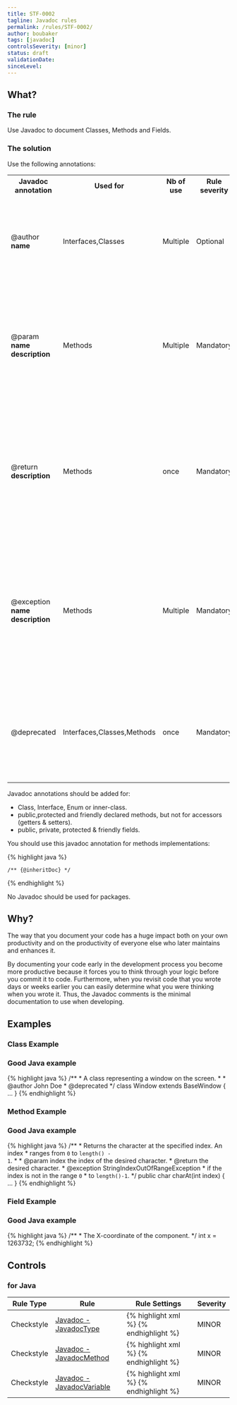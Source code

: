 ```yaml
---
title: STF-0002
tagline: Javadoc rules
permalink: /rules/STF-0002/
author: boubaker
tags: [javadoc]
controlsSeverity: [minor]
status: draft
validationDate:
sinceLevel:
---
```


<a name="what"></a>
## What?

### <i class="fa fa-info-circle"></i> The rule

Use Javadoc to document Classes, Methods and Fields.

### <i class="fa fa-lightbulb-o"></i> The solution

Use the following annotations:

<div class="table-responsive">
  <table class="table">
    <tr>
      <th>Javadoc annotation</th>
      <th>Used for</th>
      <th>Nb of use</th>
      <th>Rule severity</th>
      <th>Purpose</th>
    </tr>
    <tr>
      <td>@author <strong>name</strong></td>
      <td>Interfaces,Classes</td>
      <td>Multiple</td>
      <td>Optional</td>
      <td>Indicates the author(s) of a given piece of code. One tag per author should be used.</td>
    </tr>
    <tr>
      <td>@param <strong>name description</strong></td>
      <td>Methods</td>
      <td>Multiple</td>
      <td>Mandatory</td>
      <td>Used to describe a parameter passed to a member function, including its type/class and its usage. Use one tag per
      parameter.</td>
    </tr>
    <tr>
      <td>@return <strong>description</strong></td>
      <td>Methods</td>
      <td>once</td>
      <td>Mandatory</td>
      <td>Describes the return value, if any, of a member function.  You should indicate the type/class and the potential use(s)
       of the return value.</td>
    </tr>
    <tr>
      <td>@exception <strong>name description</strong></td>
      <td>Methods</td>
      <td>Multiple</td>
      <td>Mandatory</td>
      <td>Describes the exceptions that a member function throws. You should use one tag per exception and give the full class
      name for the exception.</td>
    </tr>
    <tr>
      <td>@deprecated</td>
      <td>Interfaces,Classes,Methods</td>
      <td>once</td><td>Mandatory</td>
      <td>Indicates that the API for the class has been deprecated and therefore should not be used any more.</td>
    </tr>
  </table>
</div>

Javadoc annotations should be added for:

  * Class, Interface, Enum or inner-class.
  * public,protected and friendly declared methods, but not for accessors (getters & setters).
  * public, private, protected & friendly fields.

You should use this javadoc annotation for methods implementations:

{% highlight java %}

    /** {@inheritDoc} */

{% endhighlight %}

No Javadoc should be used for packages.

<a name="why"></a>
## Why?

The way that you document your code has a huge impact both on your own productivity and on the productivity of everyone else
who later maintains and enhances it.

By documenting your code early in the development process you become more productive because it forces you to think through
your logic before you commit it to code.  Furthermore, when you revisit code that you wrote days or weeks earlier you can
easily determine what you were thinking when you wrote it. Thus, the Javadoc comments is the minimal documentation to use when
developing.

<a name="examples"></a>
## Examples

### Class Example

<div class="panel panel-success">
  <div class="panel-heading">
    <h3 class="panel-title"><i class="fa fa-thumbs-up pull-right"></i> Good Java example</h3>
  </div>
  <div class="panel-body">

{% highlight java %}
    /**
     * A class representing a window on the screen.
     *
     * @author  John Doe
     * @deprecated
     */
    class Window extends BaseWindow {
       ...
    }
{% endhighlight %}

  </div>
</div>

### Method Example

<div class="panel panel-success">
  <div class="panel-heading">
    <h3 class="panel-title"><i class="fa fa-thumbs-up pull-right"></i> Good Java example</h3>
  </div>
  <div class="panel-body">

{% highlight java %}
         /**
         * Returns the character at the specified index. An index
         * ranges from <code>0</code> to <code>length() - 1</code>.
         *
         * @param	  index  the index of the desired character.
         * @return	  the desired character.
         * @exception StringIndexOutOfRangeException
         *		    if the index is not in the range <code>0</code>
         *		    to <code>length()-1</code>.
         */
        public char charAt(int index) {
           ...
        }
{% endhighlight %}

  </div>
</div>

### Field Example

<div class="panel panel-success">
  <div class="panel-heading">
    <h3 class="panel-title"><i class="fa fa-thumbs-up pull-right"></i> Good Java example</h3>
  </div>
  <div class="panel-body">

{% highlight java %}
        /**
         * The X-coordinate of the component.
         */
        int x = 1263732;
{% endhighlight %}

  </div>
</div>


<a name="controls"></a>
## <i class="fa fa-shield"></i> Controls

### for Java

<div class="table-responsive">
  <table class="table">
    <thead>
      <tr>
        <th>Rule Type</th>
        <th>Rule</th>
        <th>Rule Settings</th>
        <th>Severity</th>
      </tr>
    </thead>
    <tbody>
    <tr>
      <td>Checkstyle</td>
      <td><a href="http://checkstyle.sourceforge.net/config_javadoc.html#JavadocType">Javadoc - JavadocType</a></td>
       <td>
{% highlight xml %}
<module name="JavadocType">
   <property name="scope" value="public,protected,nothing,anoninner"/>
   <property name="excludeScope" value="package,private"/>
   <property tokens="scope" value="CLASS_DEF,ENUM_DEF,INTERFACE_DEF"/>
</module>
{% endhighlight %}
      </td>
       <td>MINOR</td>
     </tr>
     <tr>
       <td>Checkstyle</td>
       <td><a href="http://checkstyle.sourceforge.net/config_whitespace.html#FileTabCharacter" >Javadoc - JavadocMethod</a></td>
       <td>
{% highlight xml %}
<module name="JavadocMethod">
   <property name="scope" value="public,protected,nothing"/>
   <property name="excludeScope" value="private"/>
   <property name="allowUndeclaredRTE" value="true"/>
   <property name="allowMissingPropertyJavadoc" value="true"/>
   <property name="logLoadErrors" value="false"/>
   <property tokens="scope" value="METHOD_DEF, CTOR_DEF"/>
</module>
{% endhighlight %}
      </td>
       <td>MINOR</td>
     </tr>
     <tr>
       <td>Checkstyle</td>
       <td><a href="http://checkstyle.sourceforge.net/config_whitespace.html#FileTabCharacter" >Javadoc - JavadocVariable</a></td>
       <td>
{% highlight xml %}
<module name="JavadocVariable">
   <property name="scope" value="public,private,protected,nothing"/>
</module>
{% endhighlight %}
      </td>
       <td>MINOR</td>
     </tr>
    </tbody>
  </table>
</div>
